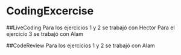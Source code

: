 # CodingExcercise
##LiveCoding
Para los ejercicios 1 y 2 se trabajó con Hector
Para el ejercicio 3 se trabajó con Alam

##CodeReview
Para los ejercicios 1 y 2 se trabajó con Alam
